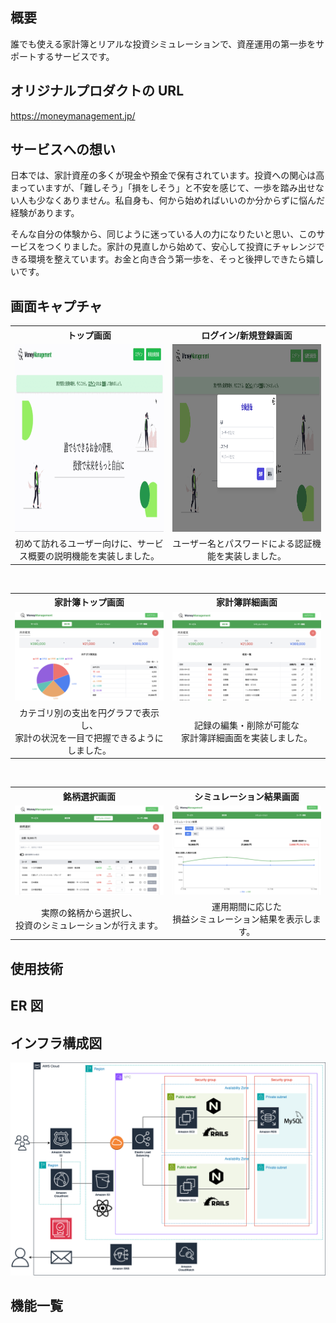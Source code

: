 ## 概要
誰でも使える家計簿とリアルな投資シミュレーションで、資産運用の第一歩をサポートするサービスです。

## オリジナルプロダクトの URL
https://moneymanagement.jp/

## サービスへの想い
日本では、家計資産の多くが現金や預金で保有されています。投資への関心は高まっていますが、「難しそう」「損をしそう」と不安を感じて、一歩を踏み出せない人も少なくありません。私自身も、何から始めればいいのか分からずに悩んだ経験があります。

そんな自分の体験から、同じように迷っている人の力になりたいと思い、このサービスをつくりました。家計の見直しから始めて、安心して投資にチャレンジできる環境を整えています。お金と向き合う第一歩を、そっと後押しできたら嬉しいです。

## 画面キャプチャ

<table style="width: 100%;">
  <tr>
    <th style="width: 50%; text-align: center;">トップ画面</th>
    <th style="width: 50%; text-align: center;">ログイン/新規登録画面</th>
  </tr>
  <tr>
    <td align="center">
      <img src="./document/img/home_scroll.gif" width="500" height="300"  />
    </td>
    <td align="center">
      <img src="./document/img/signup_scrreen.png" width="500" height="300" />
    </td>
  </tr>
  <tr>
    <td align="center">初めて訪れるユーザー向けに、サービス概要の説明機能を実装しました。</td>
    <td align="center">ユーザー名とパスワードによる認証機能を実装しました。</td>
  </tr>
</table>


<br />

<table>
  <tr>
    <th style="width: 50%; text-align: center;">家計簿トップ画面</th>
    <th style="width: 50%; text-align: center;">家計簿詳細画面</th>
  </tr>
  <tr>
    <td align="center">
      <img src="./document/img/expense_top_screen.png"  />
    </td>
    <td align="center">
      <img src="./document/img/expense_detail_screen.png"  />
    </td>
  </tr>
  <tr>
    <td align="center">
      カテゴリ別の支出を円グラフで表示し、<br />
      家計の状況を一目で把握できるようにしました。
    </td>
    <td align="center">
      記録の編集・削除が可能な<br />
      家計簿詳細画面を実装しました。
    </td>
  </tr>
</table>

<br />

<table>
  <tr>
    <th style="width: 50%; text-align: center;">銘柄選択画面</th>
    <th style="width: 50%; text-align: center;">シミュレーション結果画面</th>
  </tr>
  <tr>
    <td align="center">
      <img src="./document/img/select_company_screen.png"  />
    </td>
    <td align="center">
      <img src="./document/img/simulation_result_screen.png" />
    </td>
  </tr>
  <tr>
    <td align="center">
      実際の銘柄から選択し、<br />
      投資のシミュレーションが行えます。
    </td>
    <td align="center">
      運用期間に応じた<br />
      損益シミュレーション結果を表示します。
    </td>
  </tr>
</table>



## 使用技術


## ER 図


## インフラ構成図
![document/img/システム構成図.png](document/img/システム構成図.png)

## 機能一覧
